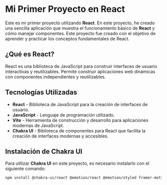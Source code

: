 # Mi Primer Proyecto en React

Este es mi primer proyecto utilizando **React**. En este proyecto, he creado una sencilla aplicación que muestra el funcionamiento básico de **React** y cómo manejar componentes. Este proyecto fue creado con el objetivo de aprender y practicar los conceptos fundamentales de React.

## ¿Qué es React?

React es una biblioteca de JavaScript para construir interfaces de usuario interactivas y reutilizables. Permite construir aplicaciones web dinámicas con componentes independientes y reutilizables.

## Tecnologías Utilizadas

- **React** - Biblioteca de JavaScript para la creación de interfaces de usuario.
- **JavaScript** - Lenguaje de programación utilizado.
- **Vite** - Herramienta de construcción y desarrollo para aplicaciones modernas de JavaScript.
- **Chakra UI** - Biblioteca de componentes para React que facilita la creación de interfaces modernas y accesibles.

## Instalación de Chakra UI

Para utilizar **Chakra UI** en este proyecto, es necesario instalarlo con el siguiente comando:

```sh
npm install @chakra-ui/react @emotion/react @emotion/styled framer-motion
